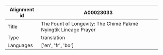 |Alignment id | A00023033
| --- | --- 
|Title | The Fount of Longevity: The Chimé Pakmé Nyingtik Lineage Prayer 
|Type | translation
|Languages | ['en', 'fr', 'bo']
